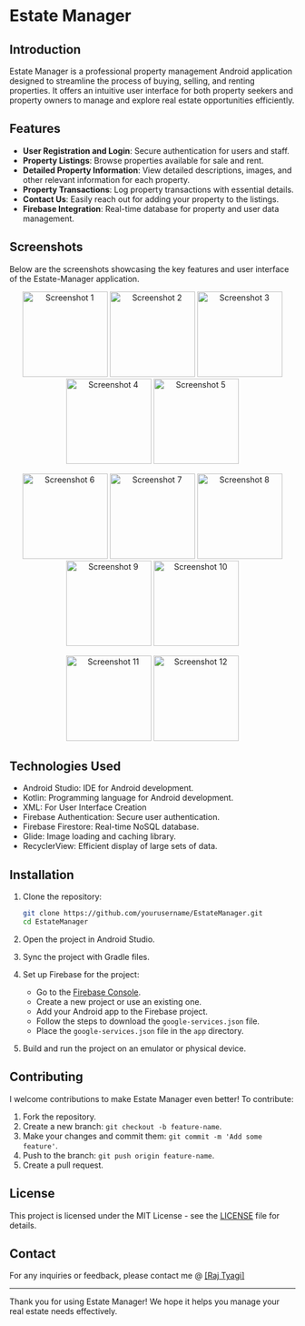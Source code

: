 # Estate Manager

## Introduction

Estate Manager is a professional property management Android application designed to streamline the process of buying, selling, and renting properties. It offers an intuitive user interface for both property seekers and property owners to manage and explore real estate opportunities efficiently.

## Features

- **User Registration and Login**: Secure authentication for users and staff.
- **Property Listings**: Browse properties available for sale and rent.
- **Detailed Property Information**: View detailed descriptions, images, and other relevant information for each property.
- **Property Transactions**: Log property transactions with essential details.
- **Contact Us**: Easily reach out for adding your property to the listings.
- **Firebase Integration**: Real-time database for property and user data management.



## Screenshots
Below are the screenshots showcasing the key features and user interface of the Estate-Manager application.


<p align="center">
  <img src="https://github.com/user-attachments/assets/121ea6a5-4331-4813-b52f-bf2eab7fc4a5" alt="Screenshot 1" width="150"/>
  <img src="https://github.com/user-attachments/assets/be410587-c661-4f57-bb76-9f7abc96dde1" alt="Screenshot 2" width="150"/>
  <img src="https://github.com/user-attachments/assets/db47c474-bcb2-42a0-9608-a2fc501926a0" alt="Screenshot 3" width="150"/>
  <img src="https://github.com/user-attachments/assets/ff1ea8ae-c8c3-45ec-a6af-d09f9d67ba5c" alt="Screenshot 4" width="150"/>
  <img src="https://github.com/user-attachments/assets/3231231c-68bb-4c0a-bbaf-21afd2a575b8" alt="Screenshot 5" width="150"/>
</p>
<p align="center">
  <img src="https://github.com/user-attachments/assets/c916c4f9-e247-4d58-bd84-a3697a882d58" alt="Screenshot 6" width="150"/>
  <img src="https://github.com/user-attachments/assets/8ba4bd74-0512-428b-a0f0-3f58002dca4a" alt="Screenshot 7" width="150"/>
  <img src="https://github.com/user-attachments/assets/3184b4ba-5642-49ff-9ee9-b968eb0cac0a" alt="Screenshot 8" width="150"/>
  <img src="https://github.com/user-attachments/assets/44b7ff96-297b-48ea-85a2-89064807af8e" alt="Screenshot 9" width="150"/>
  <img src="https://github.com/user-attachments/assets/ffd90b0d-ae7d-4d78-83f4-5c660fc2a23d" alt="Screenshot 10" width="150"/>
</p>
<p align="center">
  <img src="https://github.com/user-attachments/assets/9870862f-c6d0-4ce0-93ad-64f7806abd07" alt="Screenshot 11" width="150"/>
  <img src="https://github.com/user-attachments/assets/c07efccb-bea3-4ef0-bc97-78d694fb5471" alt="Screenshot 12" width="150"/>
</p>

## Technologies Used
- Android Studio: IDE for Android development.
- Kotlin: Programming language for Android development.
- XML: For User Interface Creation
- Firebase Authentication: Secure user authentication.
- Firebase Firestore: Real-time NoSQL database.
- Glide: Image loading and caching library.
- RecyclerView: Efficient display of large sets of data.


## Installation

1. Clone the repository:

   ```bash
   git clone https://github.com/yourusername/EstateManager.git
   cd EstateManager
   ```

2. Open the project in Android Studio.

3. Sync the project with Gradle files.

4. Set up Firebase for the project:
   - Go to the [Firebase Console](https://console.firebase.google.com/).
   - Create a new project or use an existing one.
   - Add your Android app to the Firebase project.
   - Follow the steps to download the `google-services.json` file.
   - Place the `google-services.json` file in the `app` directory.

5. Build and run the project on an emulator or physical device.



## Contributing

I welcome contributions to make Estate Manager even better! To contribute:

1. Fork the repository.
2. Create a new branch: `git checkout -b feature-name`.
3. Make your changes and commit them: `git commit -m 'Add some feature'`.
4. Push to the branch: `git push origin feature-name`.
5. Create a pull request.

## License

This project is licensed under the MIT License - see the [LICENSE](LICENSE) file for details.

## Contact

For any inquiries or feedback, please contact me @ [[Raj Tyagi]](https://www.linkedin.com/in/raj-tyagi-83765b21b/)

---

Thank you for using Estate Manager! We hope it helps you manage your real estate needs effectively.
